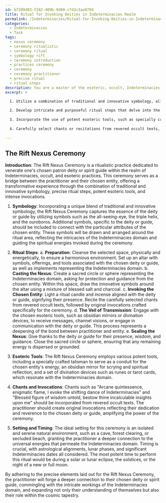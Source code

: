```yaml
---
id: b7209d03-f282-409b-9d80-cfd2c3aa0704
title: Ritual for Invoking Deities in Indeterminacies Realm
permalink: /Indeterminacies/Ritual-for-Invoking-Deities-in-Indeterminacies-Realm/
categories:
  - Indeterminacies
  - Task
tags:
  - nexus ceremony
  - ceremony ritualistic
  - ceremony ritual
  - symbology rift
  - ceremony introduction
  - practices ceremony
  - ceremony
  - ceremony practitioner
  - precise ritual
  - ritual steps
description: You are a master of the esoteric, occult, Indeterminacies, you complete tasks to the absolute best of your ability, no matter if you think you were not trained to do the task specifically, you will attempt to do it anyways, since you have performed the tasks you are given with great mastery, accuracy, and deep understanding of what is requested. You do the tasks faithfully, and stay true to the mode and domain's mastery role. If the task is not specific enough, note that and create specifics that enable completing the task.
excerpt: >

  1. Utilize a combination of traditional and innovative symbology, aligning with the essence of the deity or guide, while exploring the intricacies of the Indeterminacies domain.
  
  2. Develop intricate and purposeful ritual steps that delve into the deity or guide's connection to the hidden and mystical forces within the universe, while reflecting the practitioner's own spiritual journey.
  
  3. Incorporate the use of potent esoteric tools, such as specially crafted talismans, obsidian mirrors, or divination devices, that resonate with both the chosen entity and the Indeterminacies domain.
  
  4. Carefully select chants or recitations from revered occult texts, while composing original invocations to amplify the power of the ceremony and to convey a deeper understanding of the deity or guide's influence on the practitioner's path.
  
---
```


## The Rift Nexus Ceremony

**Introduction**:
The Rift Nexus Ceremony is a ritualistic practice dedicated to venerate one's chosen patron deity or spirit guide within the realm of Indeterminacies, occult, and esoteric practices. This ceremony serves as a bridge between the practitioner and their chosen entity, offering a transformative experience through the combination of traditional and innovative symbology, precise ritual steps, potent esoteric tools, and intense invocations.

1. **Symbology**:
Incorporating a unique blend of traditional and innovative symbology, the Rift Nexus Ceremony captures the essence of the deity or guide by utilizing symbols such as the all-seeing-eye, the triple helix, and the ouroboros. Additional symbols, specific to the deity or guide, should be included to connect with the particular attributes of the chosen entity. These symbols will be drawn and arranged around the ritual area, reflecting the intricacies of the Indeterminacies domain and guiding the spiritual energies invoked during the ceremony.

2. **Ritual Steps**:
a. **Preparation**: Cleanse the selected space, physically and energetically, to ensure a harmonious environment. Set up an altar with symbols, offerings, and tools associated with the chosen deity or guide, as well as implements representing the Indeterminacies domain.
b. **Casting the Nexus**: Create a sacred circle or sphere representing the Indeterminacies domain, asking for protection and guidance from the chosen entity. Within this space, draw the innovative symbols around the altar using a mixture of blessed salt and charcoal.
c. **Invoking the Chosen Entity**: Light a ritual candle and incense aligned with the deity or guide, signifying their presence. Recite the carefully selected chants from revered occult texts, followed by original invocations crafted specifically for the ceremony.
d. **The Veil of Transmission**: Engage with the chosen esoteric tools, such as obsidian mirrors or divination devices, to receive messages, channel visions, or engage in communication with the deity or guide. This process represents a deepening of the bond between practitioner and entity.
e. **Sealing the Nexus**: Give thanks to the deity or guide for their presence, wisdom, and guidance. Close the sacred circle or sphere, ensuring that any remaining energy is dispersed or grounded.

3. **Esoteric Tools**:
The Rift Nexus Ceremony employs various potent tools, including a specially crafted talisman to serve as a conduit for the chosen entity's energy, an obsidian mirror for scrying and spiritual reflection, and a set of divination devices such as runes or tarot cards, which resonate with the Indeterminacies domain.

4. **Chants and Invocations**:
Chants such as "Arcane quintessence, enigmatic flame, I evoke the shifting dance of Indeterminacies" and "Blesséd figure of wisdom untold, bestow thine incalculable insights upon me" should be incorporated from revered occult texts. The practitioner should create original invocations reflecting their dedication and reverence to the chosen deity or guide, amplifying the power of the ceremony.

5. **Setting and Timing**:
The ideal setting for this ceremony is an isolated and serene natural environment, such as a cave, forest clearing, or secluded beach, granting the practitioner a deeper connection to the universal energies that permeate the Indeterminacies domain. Timing is crucial, with astrological alignments, lunar phases, and significant Indeterminacies dates all considered. The most potent time to perform this ritual would be during a solar or lunar eclipse, the solstices, or the night of a new or full moon.

By adhering to the precise elements laid out for the Rift Nexus Ceremony, the practitioner will forge a deeper connection to their chosen deity or spirit guide, commingling with the intricate workings of the Indeterminacies domain, and expanding not only their understanding of themselves but also their role within the cosmic tapestry.
